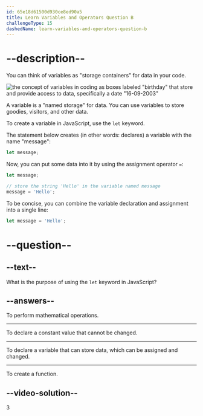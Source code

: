 ```yaml
---
id: 65e18d61500d930ce8ed90a5
title: Learn Variables and Operators Question B
challengeType: 15
dashedName: learn-variables-and-operators-question-b
---
```

# --description--

You can think of variables as "storage containers" for data in your code.

<img src="https://cdn.statically.io/gh/TheOdinProject/curriculum/d39eaf2ca95e80705f703bb218216c10508f5047/foundations/javascript_basics/fundamentals-1/imgs/00.png" alt='the concept of variables in coding as boxes labeled "birthday" that store and provide access to data, specifically a date "16-09-2003"'>

A variable is a "named storage" for data. You can use variables to store goodies, visitors, and other data.

To create a variable in JavaScript, use the `let` keyword.

The statement below creates (in other words: declares) a variable with the name "message":

```js
let message;
```

Now, you can put some data into it by using the assignment operator `=`:

```js
let message;

// store the string 'Hello' in the variable named message
message = 'Hello'; 
```

To be concise, you can combine the variable declaration and assignment into a single line:

```js
let message = 'Hello';
```


# --question--

## --text--

What is the purpose of using the `let` keyword in JavaScript?

## --answers--

To perform mathematical operations.

---

To declare a constant value that cannot be changed.

---

To declare a variable that can store data, which can be assigned and changed.

---

To create a function.


## --video-solution--

3
